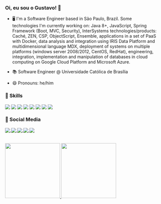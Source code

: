 ### Oi, eu sou o Gustavo! 👋




- 🖥️ I'm a Software Engineer based in São Paulo, Brazil. Some technologies I'm currently working on: Java 8+, JavaScript, Spring Framework (Boot, MVC, Security), InterSystems technologies/products: Caché, ZEN, CSP, ObjectScript, Ensemble, applications in a set of PaaS with Docker, data analysis and integration using IRIS Data Platform and multidimensional language MDX, deployment of systems on multiple platforms (windows server 2008/2012, CentOS, RedHat), engineering, integration, implementation and manipulation of databases in cloud computing on Google Cloud Platform and Microsoft Azure.

- 📚 Software Engineer @ Universidade Católica de Brasília
      
- 😄 Pronouns: he/him

### 🚀 Skills     
<div style="display: inline_block"> 
       <img align="center" src="https://img.shields.io/badge/Java-ED8B00?style=for-the-badge&logo=java&logoColor=white">
       <img align="center" src="https://img.shields.io/badge/JavaScript-F7DF1E?style=for-the-badge&logo=javascript&logoColor=black">
       <img align="center" src="https://img.shields.io/badge/Spring-6DB33F?style=for-the-badge&logo=spring&logoColor=white">
       <img align="center" src="https://img.shields.io/badge/Python-14354C?style=for-the-badge&logo=python&logoColor=white">
       <img align="center" src="https://img.shields.io/badge/PostgreSQL-316192?style=for-the-badge&logo=postgresql&logoColor=white">
       <img align="center" src="https://img.shields.io/badge/C%2B%2B-00599C?style=for-the-badge&logo=c%2B%2B&logoColor=white">
       <img align="center" src="https://img.shields.io/badge/Angular-DD0031?style=for-the-badge&logo=angular&logoColor=white">
       <img align="center" src="https://img.shields.io/badge/Kotlin-0095D5?&style=for-the-badge&logo=kotlin&logoColor=white">
</div>

### 📱 Social Media
<div style="display: inline_block">     
     <a href="https://www.linkedin.com/in/dvpgustavo/"> <img align="center" src="https://img.shields.io/badge/LinkedIn-0077B5?style=for-the-badge&logo=linkedin&logoColor=white">
     <a href="https://stackoverflow.com/users/16722484/gustavo-ribeiro"> <img align="center" src="https://img.shields.io/badge/Stack_Overflow-FE7A16?style=for-the-badge&logo=stack-overflow&logoColor=white">
     <a href="https://gitlab.com/grsantos"> <img align="center" src="https://img.shields.io/badge/GitLab-330F63?style=for-the-badge&logo=gitlab&logoColor=white">
     <a href="https://www.instagram.com/gustavribeiro/"> <img align="center" src="https://img.shields.io/badge/Instagram-E4405F?style=for-the-badge&logo=instagram&logoColor=white">   <a href="https://open.spotify.com/user/0mbt650t2c8rfatf8p9a7vqrz?si=MfDnU02fR12rGK95ZvuLyg&utm_source=copy-link&dl_branch=1"> <img align="center" src="https://img.shields.io/badge/Spotify-1ED760?&style=for-the-badge&logo=spotify&logoColor=white">
 </div>
          
<div style="display: inline_block"> 
     <br><br>
     <a href="https://github.com/devgustavoribeiro"><img height="180em" src="https://github-readme-stats.vercel.app/api/top-langs/?username=devgustavoribeiro&layout=compact">
     <a href="https://github.com/devgustavoribeiro"><img height="180em" src="https://github-readme-stats.vercel.app/api?username=devgustavoribeiro&show_icons=true&theme=github_dark&include_all_commits=true&count_private=true">
</div>
     

